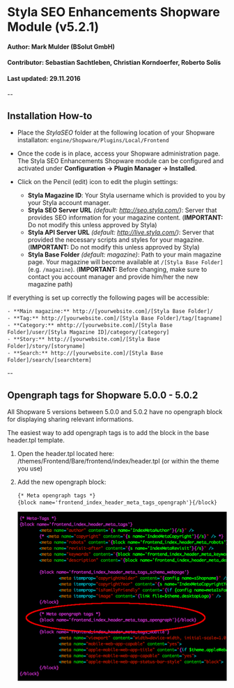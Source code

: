 # Styla SEO Enhancements Shopware Module (v5.2.1)
#### Author: Mark Mulder (BSolut GmbH)
#### Contributor: Sebastian Sachtleben, Christian Korndoerfer, Roberto Solís
#### Last updated: 29.11.2016

--

## Installation How-to

- Place the *StylaSEO* folder at the following location of your Shopware installaton: `engine/Shopware/Plugins/Local/Frontend`

- Once the code is in place, access your Shopware administration page. The Styla SEO Enhancements Shopware module can be configured and activated under **Configuration -> Plugin Manager -> Installed**.

- Click on the Pencil (edit) icon to edit the plugin settings:
    - **Styla Magazine ID**: Your Styla username which is provided to you by your Styla account manager.
    - **Styla SEO Server URL** _(default: http://seo.styla.com/)_: Server that provides SEO information for your magazine content. (**IMPORTANT:** Do not modify this unless approved by Styla)
    - **Styla API Server URL** _(default: http://live.styla.com/)_: Server that provided the necessary scripts and styles for your magazine. (**IMPORTANT:** Do not modify this unless approved by Styla)
    - **Styla Base Folder** _(default: magazine)_: Path to your main magazine page. Your magazine will become available at `/[Styla Base Folder]` (e.g. `/magazine`). (**IMPORTANT:** Before changing, make sure to contact you account manager and provide him/her the new magazine path)

If everything is set up correctly the following pages will be accessible:

    - **Main magazine:** http://[yourwebsite.com]/[Styla Base Folder]/
    - **Tag:** http://[yourwebsite.com]/[Styla Base Folder]/tag/[tagname]
    - **Category:** mhttp://[yourwebsite.com]/[Styla Base Folder]/user/[Styla Magazine ID]/category/[category]
    - **Story:** http://[yourwebsite.com]/[Styla Base Folder]/story/[storyname]
    - **Search:** http://[yourwebsite.com]/[Styla Base Folder]/search/[searchterm]

--

## Opengraph tags for Shopware 5.0.0 - 5.0.2

All Shopware 5 versions between 5.0.0 and 5.0.2 have no opengraph block for displaying sharing relevant informations.

The easiest way to add opengraph tags is to add the block in the base header.tpl template.

1. Open the header.tpl located here: /themes/Frontend/Bare/frontend/index/header.tpl (or within the theme you use)

2. Add the new opengraph block:

    ```
    {* Meta opengraph tags *}
    {block name='frontend_index_header_meta_tags_opengraph'}{/block}
    ```

    ![Add opengraph tags block](/readme/readme_meta_tags_opengraph.png)
